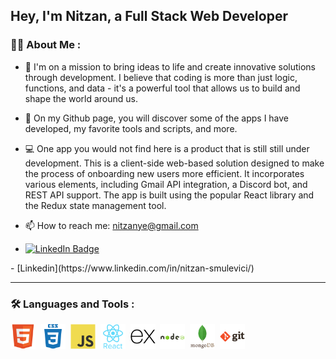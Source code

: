 <!-- &nbsp;      ![background-nitzan-smulevici](https://user-images.githubusercontent.com/93406243/187048897-c24fbc02-a0f0-4c11-baac-db4d92e9a716.jpg) -->

## Hey, I'm Nitzan, a Full Stack Web Developer

### :woman_technologist: About Me :

- 🔭 I'm on a mission to bring ideas to life and create innovative solutions through development. 
      I believe that coding is more than just logic, functions, and data - it's a powerful tool that allows us to build and shape the world around us.

- 🌱 On my Github page, you will discover some of the apps I have developed, my favorite tools and scripts, and more.

- 💻 One app you would not find here is a product that is still still under development.
     This is a client-side web-based solution designed to make the process of onboarding new users more efficient. 
     It incorporates various elements, including Gmail API integration, a Discord bot, and REST API support. 
     The app is built using the popular React library and the Redux state management tool.

- 📫 How to reach me: nitzanye@gmail.com 
- <div id="badges" >
  <a href="https://www.linkedin.com/in/nitzan-smulevici/">
    <img src="https://img.shields.io/badge/LinkedIn-blue?style=for-the-badge&logo=linkedin&logoColor=white" alt="LinkedIn Badge"/>
  </a>
</div>
-   [Linkedin](https://www.linkedin.com/in/nitzan-smulevici/)

---

### :hammer_and_wrench: Languages and Tools :

<div>
  <img src="https://github.com/devicons/devicon/blob/master/icons/html5/html5-original.svg" title="HTML5" alt="HTML" width="40" height="40"/>&nbsp;
  <img src="https://github.com/devicons/devicon/blob/master/icons/css3/css3-plain-wordmark.svg"  title="CSS3" alt="CSS" width="40" height="40"/>&nbsp;
  <img src="https://github.com/devicons/devicon/blob/master/icons/javascript/javascript-original.svg" title="JavaScript" alt="JavaScript" width="40" height="40"/>&nbsp;
  <img src="https://github.com/devicons/devicon/blob/master/icons/react/react-original-wordmark.svg" title="React.JS" alt="React" width="40" height="40"/>&nbsp;
  <img src="https://github.com/devicons/devicon/blob/master/icons/express/express-original.svg" title="Express" alt="Express" width="40" height="40"/>&nbsp;
  <img src="https://github.com/devicons/devicon/blob/master/icons/nodejs/nodejs-original-wordmark.svg" title="NodeJS" alt="NodeJS" width="40" height="40"/>&nbsp;
  <img src="https://github.com/devicons/devicon/blob/master/icons/mongodb/mongodb-original-wordmark.svg" title="MongoDB" alt="MongoDB" width="40" height="40"/>&nbsp;
  <img src="https://github.com/devicons/devicon/blob/master/icons/git/git-original-wordmark.svg" title="Git" **alt="Git" width="40" height="40"/>
</div>


